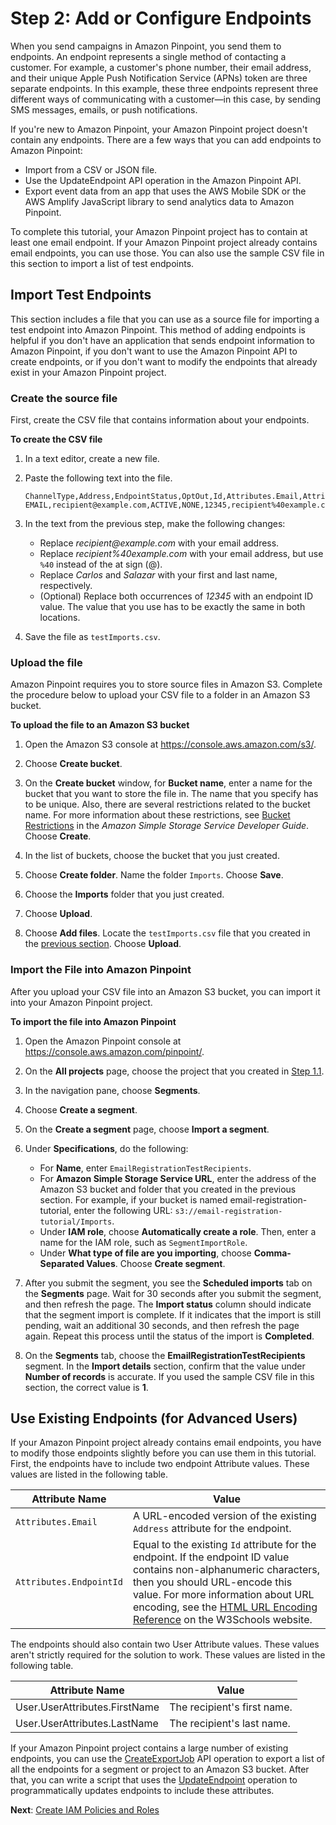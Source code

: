 # Step 2: Add or Configure Endpoints<a name="tutorials-email-prefs-part-2"></a>

When you send campaigns in Amazon Pinpoint, you send them to endpoints\. An endpoint represents a single method of contacting a customer\. For example, a customer's phone number, their email address, and their unique Apple Push Notification Service \(APNs\) token are three separate endpoints\. In this example, these three endpoints represent three different ways of communicating with a customer—in this case, by sending SMS messages, emails, or push notifications\.

If you're new to Amazon Pinpoint, your Amazon Pinpoint project doesn't contain any endpoints\. There are a few ways that you can add endpoints to Amazon Pinpoint:
+ Import from a CSV or JSON file\.
+ Use the UpdateEndpoint API operation in the Amazon Pinpoint API\.
+ Export event data from an app that uses the AWS Mobile SDK or the AWS Amplify JavaScript library to send analytics data to Amazon Pinpoint\.

To complete this tutorial, your Amazon Pinpoint project has to contain at least one email endpoint\. If your Amazon Pinpoint project already contains email endpoints, you can use those\. You can also use the sample CSV file in this section to import a list of test endpoints\.

## Import Test Endpoints<a name="tutorials-email-prefs-part-2-import"></a>

This section includes a file that you can use as a source file for importing a test endpoint into Amazon Pinpoint\. This method of adding endpoints is helpful if you don't have an application that sends endpoint information to Amazon Pinpoint, if you don't want to use the Amazon Pinpoint API to create endpoints, or if you don't want to modify the endpoints that already exist in your Amazon Pinpoint project\.

### Create the source file<a name="tutorials-email-prefs-part-2-import-create"></a>

First, create the CSV file that contains information about your endpoints\.

**To create the CSV file**

1. In a text editor, create a new file\.

1. Paste the following text into the file\.

   ```
   ChannelType,Address,EndpointStatus,OptOut,Id,Attributes.Email,Attributes.EndpointId,User.UserAttributes.FirstName,User.UserAttributes.LastName
   EMAIL,recipient@example.com,ACTIVE,NONE,12345,recipient%40example.com,12345,Carlos,Salazar
   ```

1. In the text from the previous step, make the following changes:
   + Replace *recipient@example\.com* with your email address\.
   + Replace *recipient%40example\.com* with your email address, but use `%40` instead of the at sign \(@\)\.
   + Replace *Carlos* and *Salazar* with your first and last name, respectively\.
   + \(Optional\) Replace both occurrences of *12345* with an endpoint ID value\. The value that you use has to be exactly the same in both locations\.

1. Save the file as `testImports.csv`\.

### Upload the file<a name="tutorials-email-prefs-part-2-import-upload"></a>

Amazon Pinpoint requires you to store source files in Amazon S3\. Complete the procedure below to upload your CSV file to a folder in an Amazon S3 bucket\.

**To upload the file to an Amazon S3 bucket**

1. Open the Amazon S3 console at [https://console\.aws\.amazon\.com/s3/](https://console.aws.amazon.com/s3/)\.

1. Choose **Create bucket**\.

1. On the **Create bucket** window, for **Bucket name**, enter a name for the bucket that you want to store the file in\. The name that you specify has to be unique\. Also, there are several restrictions related to the bucket name\. For more information about these restrictions, see [Bucket Restrictions](https://docs.aws.amazon.com/AmazonS3/latest/dev/BucketRestrictions.html) in the *Amazon Simple Storage Service Developer Guide*\. Choose **Create**\.

1. In the list of buckets, choose the bucket that you just created\.

1. Choose **Create folder**\. Name the folder `Imports`\. Choose **Save**\.

1. Choose the **Imports** folder that you just created\.

1. Choose **Upload**\.

1. Choose **Add files**\. Locate the `testImports.csv` file that you created in the [previous section](#tutorials-email-prefs-part-2-import-create)\. Choose **Upload**\.

### Import the File into Amazon Pinpoint<a name="tutorials-email-prefs-part-2-import-segment"></a>

After you upload your CSV file into an Amazon S3 bucket, you can import it into your Amazon Pinpoint project\.

**To import the file into Amazon Pinpoint**

1. Open the Amazon Pinpoint console at [https://console\.aws\.amazon\.com/pinpoint/](https://console.aws.amazon.com/pinpoint/)\.

1. On the **All projects** page, choose the project that you created in [Step 1\.1](tutorials-email-prefs-part-1.md#tutorials-email-prefs-part-1-create-project)\.

1. In the navigation pane, choose **Segments**\.

1. Choose **Create a segment**\.

1. On the **Create a segment** page, choose **Import a segment**\.

1. Under **Specifications**, do the following:
   + For **Name**, enter `EmailRegistrationTestRecipients`\.
   + For **Amazon Simple Storage Service URL**, enter the address of the Amazon S3 bucket and folder that you created in the previous section\. For example, if your bucket is named email\-registration\-tutorial, enter the following URL: `s3://email-registration-tutorial/Imports`\.
   + Under **IAM role**, choose **Automatically create a role**\. Then, enter a name for the IAM role, such as `SegmentImportRole`\.
   + Under **What type of file are you importing**, choose **Comma\-Separated Values**\. Choose **Create segment**\.

1. After you submit the segment, you see the **Scheduled imports** tab on the **Segments** page\. Wait for 30 seconds after you submit the segment, and then refresh the page\. The **Import status** column should indicate that the segment import is complete\. If it indicates that the import is still pending, wait an additional 30 seconds, and then refresh the page again\. Repeat this process until the status of the import is **Completed**\.

1. On the **Segments** tab, choose the **EmailRegistrationTestRecipients** segment\. In the **Import details** section, confirm that the value under **Number of records** is accurate\. If you used the sample CSV file in this section, the correct value is **1**\.

## Use Existing Endpoints \(for Advanced Users\)<a name="tutorials-email-prefs-part-2-use-existing"></a>

If your Amazon Pinpoint project already contains email endpoints, you have to modify those endpoints slightly before you can use them in this tutorial\. First, the endpoints have to include two endpoint Attribute values\. These values are listed in the following table\.


| Attribute Name | Value | 
| --- | --- | 
|  `Attributes.Email`  |  A URL\-encoded version of the existing `Address` attribute for the endpoint\.  | 
|  `Attributes.EndpointId`  |  Equal to the existing `Id` attribute for the endpoint\. If the endpoint ID value contains non\-alphanumeric characters, then you should URL\-encode this value\.  For more information about URL encoding, see the [HTML URL Encoding Reference](https://www.w3schools.com/tags/ref_urlencode.asp) on the W3Schools website\.   | 

The endpoints should also contain two User Attribute values\. These values aren't strictly required for the solution to work\. These values are listed in the following table\.


| Attribute Name | Value | 
| --- | --- | 
| User\.UserAttributes\.FirstName | The recipient's first name\. | 
| User\.UserAttributes\.LastName | The recipient's last name\. | 

If your Amazon Pinpoint project contains a large number of existing endpoints, you can use the [CreateExportJob](https://docs.aws.amazon.com/pinpoint/latest/apireference/apps-application-id-jobs-export.html#CreateExportJob) API operation to export a list of all the endpoints for a segment or project to an Amazon S3 bucket\. After that, you can write a script that uses the [UpdateEndpoint](https://docs.aws.amazon.com/pinpoint/latest/apireference/apps-application-id-endpoints-endpoint-id.html#UpdateEndpoint) operation to programmatically updates endpoints to include these attributes\.

**Next**: [Create IAM Policies and Roles](tutorials-email-prefs-part-3.md)